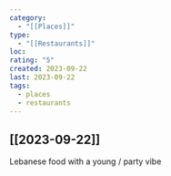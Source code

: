 ```yaml
---
category:
  - "[[Places]]"
type:
  - "[[Restaurants]]"
loc: 
rating: "5"
created: 2023-09-22
last: 2023-09-22
tags:
  - places
  - restaurants
---
```

## [[2023-09-22]]


Lebanese food with a young / party vibe